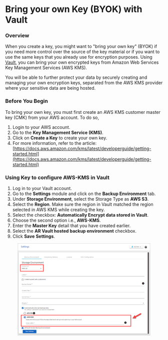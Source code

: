 # Bring your own Key (BYOK) with Vault

### **Overview** <a href="#overview" id="overview"></a>

When you create a key, you might want to "bring your own key" (BYOK) if you need more control over the source of the key material or if you want to use the same keys that you already use for encryption purposes. Using [Vault](https://www.autorabit.com/products/vault-data-backup-recovery/), you can bring your own encrypted keys from Amazon Web Services Key Management Services (AWS KMS).

You will be able to further protect your data by securely creating and managing your own encryption keys, separated from the AWS KMS provider where your sensitive data are being hosted.

### Before You Begin <a href="#before-you-begin" id="before-you-begin"></a>

To bring your own key, you must first create an AWS KMS customer master key (CMK) from your AWS account. To do so,

1. Login to your AWS account.
2. Go to the **Key Management Service (KMS)**.
3. Click on **Create a Key** to create your own key.
4. For more information, refer to the article: [https://docs.aws.amazon.com/kms/latest/developerguide/getting-started.html](https://docs.aws.amazon.com/kms/latest/developerguide/getting-started.html)

### Using Key to configure AWS-KMS in Vault <a href="#using-key-to-configure-awskms-in-vault" id="using-key-to-configure-awskms-in-vault"></a>

1. Log in to your Vault account.
2. Go to the **Settings** module and click on the **Backup Environment** tab.
3. Under **Storage Environment**, select the Storage Type as **AWS S3**.
4. Select the **Region**. Make sure the region in Vault matched the region selected in AWS KMS while creating the key.
5. Select the checkbox: **Automatically Encrypt data stored in Vault**.
6. Choose the second option i.e., **AWS-KMS**.
7. Enter the **Master Key** detail that you have created earlier.
8. Select the **AR Vault hosted backup environment** checkbox.
9. Click **Save** **Settings**.

<figure><img src="../../../../../.gitbook/assets/image (97) (1).png" alt="" width="563"><figcaption></figcaption></figure>

